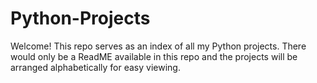 # Python-Projects
Welcome! This repo serves as an index of all my Python projects. There would only be a ReadME available in this repo and the projects will be arranged alphabetically for easy viewing.
